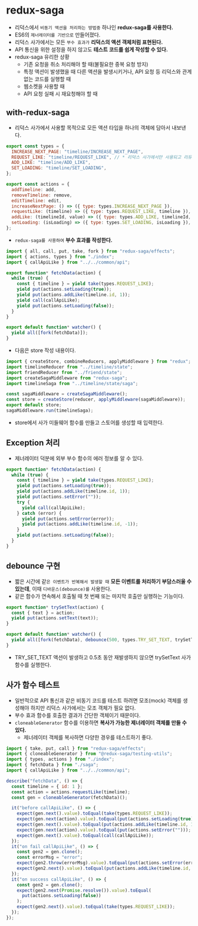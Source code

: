 # redux-saga

- 리덕스에서 `비동기 액션을 처리하는 방법중` 하나인 **redux-saga를 사용한다.**
- ES6의 `제너레이터를 기반으로` 만들어졌다.
- 리덕스 사가에서는 모든 `부수 효과가` **리덕스의 액션 객체처럼 표현된다.**
- API 통신을 위한 설정을 하지 않고도 **테스트 코드를 쉽게 작성할 수 있다.**
- redux-saga 유리한 상황
  - 기존 요청을 취소 처리해야 할 때(불필요한 중복 요청 방지)
  - 특정 액션이 발생했을 때 다른 액션을 발생시키거나, API 요청 등 리덕스와 관계없는 코드를 실행할 때
  - 웹소켓을 사용할 때
  - API 요청 실패 시 재요청해야 할 때

## with-redux-saga

- 리덕스 사가에서 사용할 목적으로 모든 액션 타입을 하나의 객체에 담아서 내보낸다.

```js
export const types = {
  INCREASE_NEXT_PAGE: "timeline/INCREASE_NEXT_PAGE",
  REQUEST_LIKE: "timeline/REQUEST_LIKE", // * 리덕스 사가에서만 사용되고 리듀서 함수에서는 사용되지 않는다.
  ADD_LIKE: "timeline/ADD_LIKE",
  SET_LOADING: "timeline/SET_LOADING",
};

export const actions = {
  addTimeline: add,
  removeTimeline: remove,
  editTimeline: edit,
  increaseNextPage: () => ({ type: types.INCREASE_NEXT_PAGE }),
  requestLike: (timeline) => ({ type: types.REQUEST_LIKE, timeline }),
  addLike: (timelineId, value) => ({ type: types.ADD_LIKE, timelineId, value }),
  setLoading: (isLoading) => ({ type: types.SET_LOADING, isLoading }),
};
```

- `redux-saga를 사용하여` **부수 효과를 작성한다.**

```js
import { all, call, put, take, fork } from "redux-saga/effects";
import { actions, types } from "./index";
import { callApiLike } from "../../common/api";

export function* fetchData(action) {
  while (true) {
    const { timeline } = yield take(types.REQUEST_LIKE);
    yield put(actions.setLoading(true));
    yield put(actions.addLike(timeline.id, 1));
    yield call(callApiLike);
    yield put(actions.setLoading(false));
  }
}

export default function* watcher() {
  yield all([fork(fetchData)]);
}
```

- 다음은 store 작성 내용이다.

```js
import { createStore, combineReducers, applyMiddleware } from "redux";
import timelineReducer from "../timeline/state";
import friendReducer from "../friend/state";
import createSagaMiddleware from "redux-saga";
import timelineSaga from "../timeline/state/saga";

const sagaMiddleware = createSagaMiddleware();
const store = createStore(reducer, applyMiddleware(sagaMiddleware));
export default store;
sagaMiddleware.run(timelineSaga);
```

- store에서 사가 미들웨어 함수를 만들고 스토어를 생성할 때 입력한다.

## Exception 처리

- 제너레이터 덕분에 외부 부수 함수의 에러 정보를 알 수 있다.

```js
export function* fetchData(action) {
  while (true) {
    const { timeline } = yield take(types.REQUEST_LIKE);
    yield put(actions.setLoading(true));
    yield put(actions.addLike(timeline.id, 1));
    yield put(actions.setError(""));
    try {
      yield call(callApiLike);
    } catch (error) {
      yield put(actions.setError(error));
      yield put(actions.addLike(timeline.id, -1));
    }
    yield put(actions.setLoading(false));
  }
}
```

## debounce 구현

- 짧은 시간에 같`은 이벤트가 반복해서 발생할 때` **모든 이벤트를 처리하기 부담스러울 수 있는데**, 이때 `디바운스(debounce)를` 사용한다.
- 같은 함수가 연속해서 호출될 때 첫 번째 또는 마지막 호출만 실행하는 기능이다.

```js
export function* trySetText(action) {
  const { text } = action;
  yield put(actions.setText(text));
}

export default function* watcher() {
  yield all([fork(fetchData), debounce(500, types.TRY_SET_TEXT, trySetText)]);
}
```

- TRY_SET_TEXT 액션이 발생하고 0.5초 동안 재발생하지 않으면 trySetText 사가 함수를 실행한다.

## 사가 함수 테스트

- 일반적으로 API 통신과 같은 비동기 코드를 테스트 하려면 모조(mock) 객체를 생성해야 하지만 리덕스 사가에서는 모조 객체가 필요 없다.
- 부수 효과 함수를 호출한 결과가 간단한 객체이기 때문이다.
- `cloneableGenerator` 함수를 이용하면 **복사가 가능한 제너레이터 객체를 만들 수 있다.**
  - 제너레이터 객체를 복사하면 다양한 경우를 테스트하기 좋다.

```js
import { take, put, call } from "redux-saga/effects";
import { cloneableGenerator } from "@redux-saga/testing-utils";
import { types, actions } from "./index";
import { fetchData } from "./saga";
import { callApiLike } from "../../common/api";

describe("fetchData", () => {
  const timeline = { id: 1 };
  const action = actions.requestLike(timeline);
  const gen = cloneableGenerator(fetchData)();

  it("before callApiLike", () => {
    expect(gen.next().value).toEqual(take(types.REQUEST_LIKE));
    expect(gen.next(action).value).toEqual(put(actions.setLoading(true)));
    expect(gen.next().value).toEqual(put(actions.addLike(timeline.id, 1)));
    expect(gen.next(action).value).toEqual(put(actions.setError("")));
    expect(gen.next().value).toEqual(call(callApiLike));
  });
  it("on fail callApiLike", () => {
    const gen2 = gen.clone();
    const errorMsg = "error";
    expect(gen2.throw(errorMsg).value).toEqual(put(actions.setError(errorMsg)));
    expect(gen2.next().value).toEqual(put(actions.addLike(timeline.id, -1)));
  });
  it("on success callApiLike", () => {
    const gen2 = gen.clone();
    expect(gen2.next(Promise.resolve()).value).toEqual(
      put(actions.setLoading(false))
    );
    expect(gen2.next().value).toEqual(take(types.REQUEST_LIKE));
  });
});
```
